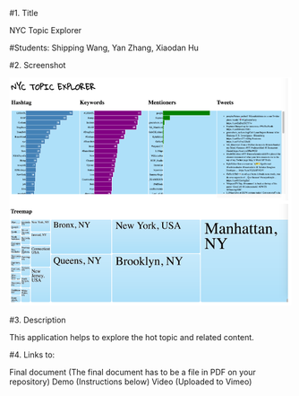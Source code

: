 #1. Title

NYC Topic Explorer

#Students:
Shipping Wang, 
Yan Zhang, 
Xiaodan Hu

#2. Screenshot

![alt tag](https://github.com/NYU-CS6313-SPRING2016/Group-4-INET-Twitter-NYC/blob/master/FlaskProj/Screenshot/Screenshot.png)

#3. Description

This application helps to explore the hot topic and related content.

#4. Links to:

Final document (The final document has to be a file in PDF on your repository)
Demo (Instructions below)
Video (Uploaded to Vimeo)

